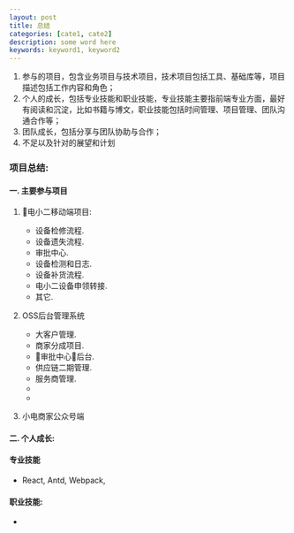 ```yaml
---
layout: post
title: 总结
categories: [cate1, cate2]
description: some word here
keywords: keyword1, keyword2
---
```


1. 参与的项目，包含业务项目与技术项目，技术项目包括工具、基础库等，项目描述包括工作内容和角色；
2. 个人的成长，包括专业技能和职业技能，专业技能主要指前端专业方面，最好有阅读和沉淀，比如书籍与博文，职业技能包括时间管理、项目管理、团队沟通合作等；
3. 团队成长，包括分享与团队协助与合作；
4. 不足以及针对的展望和计划

### 项目总结: 

#### 一. 主要参与项目

1. 电小二移动端项目:

    - 设备检修流程.
    - 设备遗失流程.
    - 审批中心.
    - 设备检测和日志.
    - 设备补货流程.
    - 电小二设备申领转接.
    - 其它.
    



2. OSS后台管理系统

    - 大客户管理.
    - 商家分成项目.
    - 审批中心后台.
    - 供应链二期管理.
    - 服务商管理.
    - 
    - 

3. 小电商家公众号端

#### 二. 个人成长:

#### 专业技能

  - React, Antd, Webpack, 


#### 职业技能:

  * 
